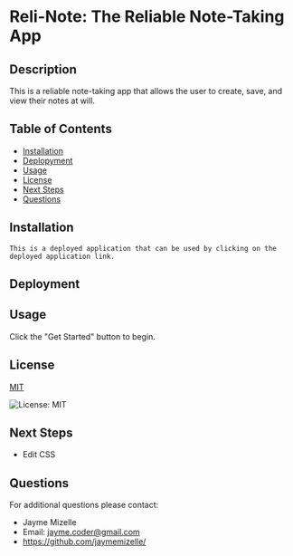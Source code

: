 

# Reli-Note: The Reliable Note-Taking App

## Description
This is a reliable note-taking app that allows the user to create, save, and view their notes at will.

## Table of Contents
  - [Installation](#installation)
  - [Deplopyment](#deployment)
  - [Usage](#usage)
  - [License](#license)
  - [Next Steps](#next-steps)
  - [Questions](#questions)


## Installation
``` This is a deployed application that can be used by clicking on the deployed application link. ```

## Deployment

## Usage
Click the "Get Started" button to begin.

## License


  [MIT](https://opensource.org/licenses/MIT)
  

  ![License: MIT](https://img.shields.io/badge/License-MIT-9cf)

## Next Steps
* Edit CSS 

## Questions
For additional questions please contact:
* Jayme Mizelle
* Email: jayme.coder@gmail.com
* https://github.com/jaymemizelle/
